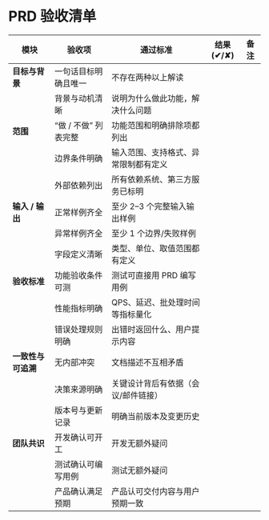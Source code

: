# PRD 验收清单

| 模块 | 验收项 | 通过标准 | 结果(✔/✘) | 备注 |
|------|--------|----------|-----------|------|
| **目标与背景** | 一句话目标明确且唯一 | 不存在两种以上解读 |  |  |
|  | 背景与动机清晰 | 说明为什么做此功能，解决什么问题 |  |  |
| **范围** | “做 / 不做” 列表完整 | 功能范围和明确排除项都列出 |  |  |
|  | 边界条件明确 | 输入范围、支持格式、异常限制都有定义 |  |  |
|  | 外部依赖列出 | 所有依赖系统、第三方服务已标明 |  |  |
| **输入 / 输出** | 正常样例齐全 | 至少 2–3 个完整输入输出样例 |  |  |
|  | 异常样例齐全 | 至少 1 个边界/失败样例 |  |  |
|  | 字段定义清晰 | 类型、单位、取值范围都有定义 |  |  |
| **验收标准** | 功能验收条件可测 | 测试可直接用 PRD 编写用例 |  |  |
|  | 性能指标明确 | QPS、延迟、批处理时间等指标量化 |  |  |
|  | 错误处理规则明确 | 出错时返回什么、用户提示内容 |  |  |
| **一致性与可追溯** | 无内部冲突 | 文档描述不互相矛盾 |  |  |
|  | 决策来源明确 | 关键设计背后有依据（会议/邮件链接） |  |  |
|  | 版本号与更新记录 | 明确当前版本及变更历史 |  |  |
| **团队共识** | 开发确认可开工 | 开发无额外疑问 |  |  |
|  | 测试确认可编写用例 | 测试无额外疑问 |  |  |
|  | 产品确认满足预期 | 产品认可交付内容与用户预期一致 |  |  |
